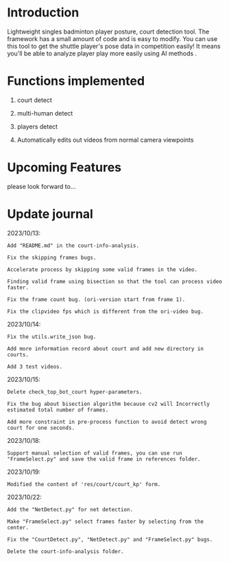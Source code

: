 # Introduction

Lightweight singles badminton player posture, court detection tool. The framework has a small amount of code and is easy to modify. You can use this tool to get the shuttle player's pose data in competition easily! It means you'll be able to analyze player play more easily using AI methods . 

# Functions implemented

1. court detect

2. multi-human detect

3. players detect

4. Automatically edits out videos from normal camera viewpoints

 # Upcoming Features

please look forward to...

# Update journal

2023/10/13: 
    
    Add "README.md" in the court-info-analysis.
    
    Fix the skipping frames bugs.

    Accelerate process by skipping some valid frames in the video.
    
    Finding valid frame using bisection so that the tool can process video faster.    

    Fix the frame count bug. (ori-version start from frame 1). 

    Fix the clipvideo fps which is different from the ori-video bug. 

2023/10/14:

    Fix the utils.write_json bug. 

    Add more information record about court and add new directory in courts.

    Add 3 test videos.

2023/10/15:

    Delete check_top_bot_court hyper-parameters. 

    Fix the bug about bisection algorithm because cv2 will Incorrectly estimated total number of frames. 

    Add more constraint in pre-process function to avoid detect wrong court for one seconds.

2023/10/18:

    Support manual selection of valid frames, you can use run "FrameSelect.py" and save the valid frame in references folder. 

2023/10/19:

    Modified the content of 'res/court/court_kp' form. 

2023/10/22:
 
    Add the "NetDetect.py" for net detection.
    
    Make "FrameSelect.py" select frames faster by selecting from the center. 

    Fix the "CourtDetect.py", "NetDetect.py" and "FrameSelect.py" bugs.

    Delete the court-info-analysis folder.   

